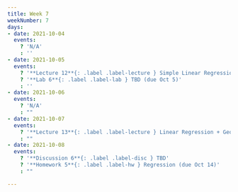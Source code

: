 ```yaml
---
title: Week 7
weekNumber: 7
days:
- date: 2021-10-04
  events:
    ? 'N/A'
    : ''
- date: 2021-10-05
  events:
    ? '**Lecture 12**{: .label .label-lecture } Simple Linear Regression'
    ? '**Lab 6**{: .label .label-lab } TBD (due Oct 5)'
    : ''
- date: 2021-10-06
  events:
    ? 'N/A'
    : ""
- date: 2021-10-07
  events:
    ? '**Lecture 13**{: .label .label-lecture } Linear Regression + Geometric Interpretation'
    : ""
- date: 2021-10-08
  events:
    ? '**Discussion 6**{: .label .label-disc } TBD'
    ? '**Homework 5**{: .label .label-hw } Regression (due Oct 14)'
    : ""

---
```

